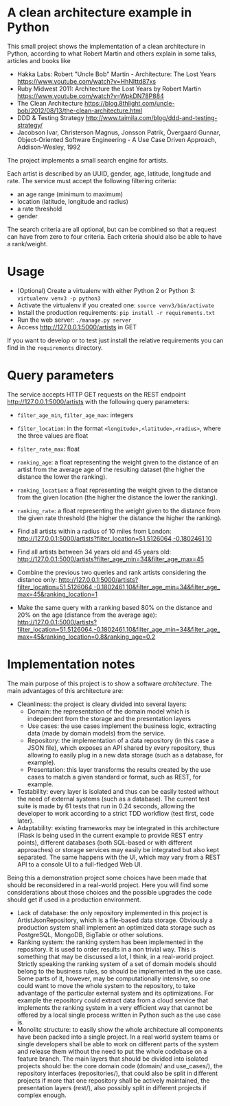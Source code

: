 # A clean architecture example in Python

This small project shows the implementation of a clean architecture in Python, according to what Robert Martin and others explain in some talks, articles and books like

* Hakka Labs: Robert "Uncle Bob" Martin - Architecture: The Lost Years https://www.youtube.com/watch?v=HhNIttd87xs
* Ruby Midwest 2011: Architecture the Lost Years by Robert Martin https://www.youtube.com/watch?v=WpkDN78P884
* The Clean Architecture https://blog.8thlight.com/uncle-bob/2012/08/13/the-clean-architecture.html
* DDD & Testing Strategy http://www.taimila.com/blog/ddd-and-testing-strategy/
* Jacobson Ivar, Christerson Magnus, Jonsson Patrik, Övergaard Gunnar, Object-Oriented Software Engineering - A Use Case Driven Approach, Addison-Wesley, 1992

The project implements a small search engine for artists.

Each artist is described by an UUID, gender, age, latitude, longitude and rate. The service must accept the following filtering criteria:
 
* an age range (minimum to maximum)
* location (latitude, longitude and radius)
* a rate threshold
* gender

The search criteria are all optional, but can be combined so that a request can have from zero to four criteria. Each criteria should also be able to have a rank/weight.

# Usage

* (Optional) Create a virtualenv with either Python 2 or Python 3: `virtualenv venv3 -p python3`
* Activate the virtualenv if you created one: `source venv3/bin/activate`
* Install the production requirements: `pip install -r requirements.txt`
* Run the web server: `./manage.py server`
* Access http://127.0.0.1:5000/artists in GET

If you want to develop or to test just install the relative requirements you can find in the `requirements` directory.

# Query parameters

The service accepts HTTP GET requests on the REST endpoint http://127.0.0.1:5000/artists with the following query parameters:

* `filter_age_min`, `filter_age_max`: integers
* `filter_location`: in the format `<longitude>,<latitude>,<radius>`, where the three values are float
* `filter_rate_max`: float
* `ranking_age`: a float representing the weight given to the distance of an artist from the average age of the resulting dataset (the higher the distance the lower the ranking).
* `ranking_location`: a float representing the weight given to the distance from the given location (the higher the distance the lower the ranking).
* `ranking_rate`: a float representing the weight given to the distance from the given rate threshold (the higher the distance the higher the ranking).

* Find all artists within a radius of 10 miles from London: http://127.0.0.1:5000/artists?filter_location=51.5126064,-0.1802461,10
* Find all artists between 34 years old and 45 years old: http://127.0.0.1:5000/artists?filter_age_min=34&filter_age_max=45
* Combine the previous two queries and rank artists considering the distance only: http://127.0.0.1:5000/artists?filter_location=51.5126064,-0.1802461,10&filter_age_min=34&filter_age_max=45&ranking_location=1
* Make the same query with a ranking based 80% on the distance and 20% on the age (distance from the average age): http://127.0.0.1:5000/artists?filter_location=51.5126064,-0.1802461,10&filter_age_min=34&filter_age_max=45&ranking_location=0.8&ranking_age=0.2
    

# Implementation notes

The main purpose of this project is to show a software _architecture_. The main advantages of this architecture are:

* Cleanliness: the project is cleary divided into several layers:
    * Domain: the representation of the domain model which is independent from the storage and the presentation layers
    * Use cases: the use cases implement the business logic, extracting data (made by domain models) from the service.
    * Repository: the implementation of a data repository (in this case a JSON file), which exposes an API shared by every repository, thus allowing to easily plug in a new data storage (such as a database, for example). 
    * Presentation: this layer transforms the results created by the use cases to match a given standard or format, such as REST, for example.  
* Testability: every layer is isolated and thus can be easily tested without the need of external systems (such as a database). The current test suite is made by 61 tests that run in 0.24 seconds, allowing the developer to work according to a strict TDD workflow (test first, code later).
* Adaptability: existing frameworks may be integrated in this architecture (Flask is being used in the current example to provide REST entry points), different databases (both SQL-based or with different approaches) or storage services may easily be integrated but also kept separated. The same happens with the UI, which may vary from a REST API to a console UI to a full-fledged Web UI.
 
Being this a demonstration project some choices have been made that should be reconsidered in a real-world project. Here you will find some considerations about those choices and the possible upgrades the code should get if used in a production environment.
 
* Lack of database: the only repository implemented in this project is ArtistJsonRepository, which is a file-based data storage. Obviously a production system shall implement an optimized data storage such as PostgreSQL, MongoDB, BigTable or other solutions.
* Ranking system: the ranking system has been implemented in the repository. It is used to order results in a non trivial way. This is something that may be discussed a lot, I think, in a real-world project. Strictly speaking the ranking system of a set of domain models should belong to the business rules, so should be implemented in the use case. Some parts of it, however, may be computationally intensive, so one could want to move the whole system to the repository, to take advantage of the particular external system and its optimizations. For example the repository could extract data from a cloud service that implements the ranking system in a very efficient way that cannot be offered by a local single process written in Python such as the use case is.
* Monolitc structure: to easily show the whole architecture all components have been packed into a single project. In a real world system teams or single developers shall be able to work on different parts of the system and release them without the need to put the whole codebase on a feature branch. The main layers that should be divided into isolated projects should be: the core domain code (domain/ and use_cases/), the repository interfaces (repositories/), that could also be split in different projects if more that one repository shall be actively maintained, the presentation layers (rest/), also possibly split in different projects if complex enough.

